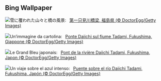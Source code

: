 ## Bing Wallpaper
![](https://www.bing.com/th?id=OHR.TadamiWinter_JA-JP3859322331_UHD.jpg&w=1000)雪に覆われた山々と橋の風景:&nbsp;&ensp;[第一只見川橋梁, 福島県 (© DoctorEgg/Getty Images)](https://www.bing.com/th?id=OHR.TadamiWinter_JA-JP3859322331_UHD.jpg)
<br><br/>
![](https://www.bing.com/th?id=OHR.TadamiWinter_IT-IT9712600092_UHD.jpg&w=1000)Un’immagine da cartolina:&nbsp;&ensp;[Ponte Daiichi sul fiume Tadami, Fukushima, Giappone (© DoctorEgg/Getty Images)](https://www.bing.com/th?id=OHR.TadamiWinter_IT-IT9712600092_UHD.jpg)
<br><br/>
![](https://www.bing.com/th?id=OHR.TadamiWinter_FR-FR9156285439_UHD.jpg&w=1000)Le Grand Bleu japonais:&nbsp;&ensp;[Pont de la rivière Daiichi Tadami, Fukushima, Japon (© DoctorEgg/Getty Images)](https://www.bing.com/th?id=OHR.TadamiWinter_FR-FR9156285439_UHD.jpg)
<br><br/>
![](https://www.bing.com/th?id=OHR.TadamiWinter_ES-ES7930493260_UHD.jpg&w=1000)Un viaje sobre el azul intenso:&nbsp;&ensp;[Puente sobre el río Daiichi Tadami, Fukushima, Japón (© DoctorEgg/Getty Images)](https://www.bing.com/th?id=OHR.TadamiWinter_ES-ES7930493260_UHD.jpg)
<br><br/>
